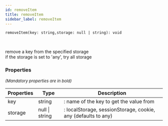 ```yaml
---
id: removeItem
title: removeItem
sidebar_label: removeItem
---
```


```tsx
removeItem(key: string,storage: null | string): void
```
<br/>

remove a key from the specified storage  
if the storage is set to 'any', try all storage

### Properties

<font size="2"><i>(Mandatory properties are in bold)</i></font>

| Properties | Type | Description |
| --------- | ---- | ----------- |
| key | string | : name of the key to get the value from |
| storage | null \| string | : localStorage, sessionStorage, cookie, any (defaults to any) |

